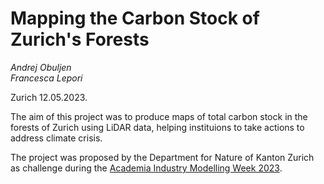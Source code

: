 # Mapping the Carbon Stock of Zurich's Forests

_Andrej Obuljen_\
_Francesca Lepori_

Zurich 12.05.2023.

The aim of this project was to produce maps of total carbon stock in the forests of Zurich using LiDAR data, helping instituions to take actions to address climate crisis. 

The project was proposed by the Department for Nature of Kanton Zurich as challenge during the [Academia Industry Modelling Week 2023](https://www.ics.uzh.ch/en/public/events/past/AIM-Week-2023.html]).
